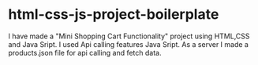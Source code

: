 # html-css-js-project-boilerplate

I have made a "Mini Shopping Cart Functionality" project using HTML,CSS and Java Sript.
I used Api calling features Java Sript.
As a server I made a products.json file for api calling and fetch data.
